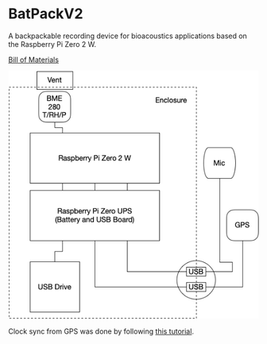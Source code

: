 # BatPackV2
A backpackable recording device for bioacoustics applications based on the Raspberry Pi Zero 2 W.

[Bill of Materials](https://docs.google.com/spreadsheets/d/1-29ktWMkRXaEbVIiZl9uFB4-5CaAfLum7sxUAPi717Q/edit?usp=sharing)

![System Diagram](https://github.com/petmar0/BatPackV2/blob/main/System%20Diagram.png?raw=true)

Clock sync from GPS was done by following [this tutorial](https://blog.networkprofile.org/gps-backed-local-ntp-server/).
